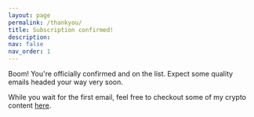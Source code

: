 ```yaml
---
layout: page
permalink: /thankyou/
title: Subscription confirmed!
description: 
nav: false
nav_order: 1
---
```

<!-- _pages/thankyou.md -->
Boom! You're officially confirmed and on the list. Expect some quality emails headed your way very soon.

While you wait for the first email, feel free to checkout some of my crypto content [here](https://blainemalone.com/crypto).
